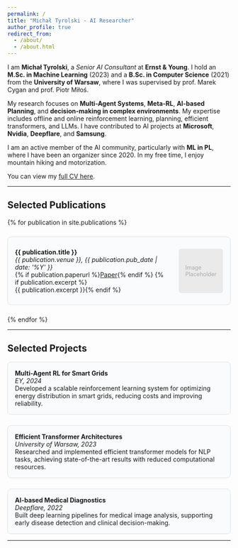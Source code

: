 ```yaml
---
permalink: /
title: "Michał Tyrolski - AI Researcher"
author_profile: true
redirect_from: 
  - /about/
  - /about.html
---
```


I am **Michał Tyrolski**, a *Senior AI Consultant* at **Ernst & Young**. I hold an **M.Sc. in Machine Learning** (2023) and a **B.Sc. in Computer Science** (2021) from the **University of Warsaw**, where I was supervised by prof. Marek Cygan and prof. Piotr Miłoś.

My research focuses on **Multi-Agent Systems**, **Meta-RL**, **AI-based Planning**, and **decision-making in complex environments**. My expertise includes offline and online reinforcement learning, planning, efficient transformers, and LLMs. I have contributed to AI projects at **Microsoft**, **Nvidia**, **Deepflare**, and **Samsung**.

I am an active member of the AI community, particularly with **ML in PL**, where I have been an organizer since 2020. In my free time, I enjoy mountain hiking and motorization.

You can view my [full CV here](../files/cv.pdf).

---

## Selected Publications

<div style="display: flex; flex-direction: column; gap: 1.5rem;">
{% for publication in site.publications %}
  <div style="display: flex; align-items: center; border: 1px solid #e0e0e0; border-radius: 8px; padding: 1rem; background: #fafbfc; min-height: 120px;">
    <div style="flex: 1;">
      <strong>{{ publication.title }}</strong><br>
      <em>{{ publication.venue }}, {{ publication.pub_date | date: '%Y' }}</em><br>
      {% if publication.paperurl %}<a href="{{ publication.paperurl }}">Paper</a>{% endif %}
      {% if publication.excerpt %}<br>{{ publication.excerpt }}{% endif %}
    </div>
    <div style="width: 100px; height: 100px; margin-left: 1.5rem; background: #eaeaea; border-radius: 6px; display: flex; align-items: center; justify-content: center; color: #aaa; font-size: 0.9em;">
      <span>Image<br>Placeholder</span>
    </div>
  </div>
{% endfor %}
</div>

---

## Selected Projects

<div style="display: flex; flex-direction: column; gap: 1.5rem;">
  <div style="border: 1px solid #e0e0e0; border-radius: 8px; padding: 1rem; background: #fafbfc;">
    <strong>Multi-Agent RL for Smart Grids</strong><br>
    <em>EY, 2024</em><br>
    Developed a scalable reinforcement learning system for optimizing energy distribution in smart grids, reducing costs and improving reliability.
  </div>
  <div style="border: 1px solid #e0e0e0; border-radius: 8px; padding: 1rem; background: #fafbfc;">
    <strong>Efficient Transformer Architectures</strong><br>
    <em>University of Warsaw, 2023</em><br>
    Researched and implemented efficient transformer models for NLP tasks, achieving state-of-the-art results with reduced computational resources.
  </div>
  <div style="border: 1px solid #e0e0e0; border-radius: 8px; padding: 1rem; background: #fafbfc;">
    <strong>AI-based Medical Diagnostics</strong><br>
    <em>Deepflare, 2022</em><br>
    Built deep learning pipelines for medical image analysis, supporting early disease detection and clinical decision-making.
  </div>
</div>

---


